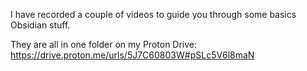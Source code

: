 I have recorded a couple of videos to guide you through some basics Obsidian stuff.

They are all in one folder on my Proton Drive: https://drive.proton.me/urls/5J7C60803W#pSLc5V6l8maN
